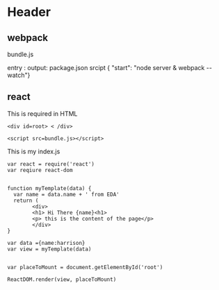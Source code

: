 <!-- TITLE: React Notes -->
<!-- SUBTITLE: A quick summary of React Notes -->

# Header

## webpack
bundle.js

entry :
output:
package.json
srcipt { "start": "node server & webpack --watch"}

## react
This is required in HTML
```text
<div id=root> < /div>

<script src=bundle.js></script>
```

This is my index.js
```text
var react = require('react') 
var reqiure react-dom


function myTemplate(data) {
  var name = data.name + ' from EDA'
  return (
        <div>
        <h1> Hi There {name}<h1>
        <p> this is the content of the page</p>
        </div>
}

var data ={name:harrison}
var view = myTemplate(data)


var placeToMount = document.getElementById('root')

ReactDOM.render(view, placeToMount)
```

